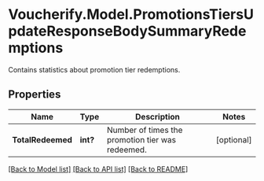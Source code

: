 # Voucherify.Model.PromotionsTiersUpdateResponseBodySummaryRedemptions
Contains statistics about promotion tier redemptions.

## Properties

Name | Type | Description | Notes
------------ | ------------- | ------------- | -------------
**TotalRedeemed** | **int?** | Number of times the promotion tier was redeemed. | [optional] 

[[Back to Model list]](../README.md#documentation-for-models) [[Back to API list]](../README.md#documentation-for-api-endpoints) [[Back to README]](../README.md)

